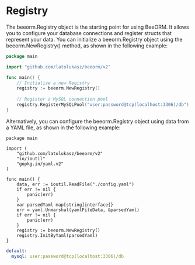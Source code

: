 # Registry

The beeorm.Registry object is the starting point for using BeeORM. It allows you to configure your database connections and register structs that represent your data. You can initialize a 
beeorm.Registry object using the beeorm.NewRegistry() method, as shown in the following example:
```go
package main

import "github.com/latolukasz/beeorm/v2"

func main() {
    // Initialize a new Registry
    registry := beeorm.NewRegistry()
    
    // Register a MySQL connection pool
    registry.RegisterMySQLPool("user:password@tcp(localhost:3306)/db") 
} 
```

Alternatively, you can configure the beeorm.Registry object using data from a YAML file, as shown in the following example:

```go{20}
package main

import (
    "github.com/latolukasz/beeorm/v2"
    "io/ioutil"
    "gopkg.in/yaml.v2"
)

func main() {
    data, err := ioutil.ReadFile("./config.yaml")
    if err != nil {
        panic(err)
    }
    var parsedYaml map[string]interface{}
    err = yaml.Unmarshal(yamlFileData, &parsedYaml)
    if err != nil {
        panic(err)
    }
    registry := beeorm.NewRegistry()
    registry.InitByYaml(parsedYaml)
}
```

```yml
default:
  mysql: user:password@tcp(localhost:3306)/db
```
